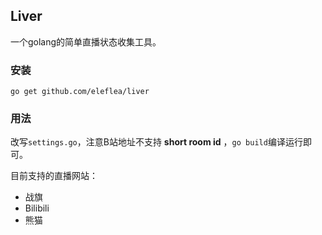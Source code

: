 Liver
------

一个golang的简单直播状态收集工具。

### 安装
`go get github.com/eleflea/liver`

### 用法
改写`settings.go`，注意B站地址不支持 **short room id** ，`go build`编译运行即可。

目前支持的直播网站：
- 战旗
- Bilibili
- 熊猫
